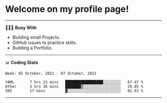 # Welcome on my profile page!
<!-- print(("dralla"[::-1]+"s").capitalize()) -->

---
👨🏻‍💻 **Busy With**
* Building small Projects.
* GitHub issues to practice skills.
* Building a Portfolio.

---
📊 **Coding Stats**
<!--START_SECTION:waka-->
```text
Week: 01 October, 2021 - 07 October, 2021

YAML       7 hrs 23 mins   █████████████████░░░░░░░░   67.47 % 
Other      3 hrs 16 mins   ███████▒░░░░░░░░░░░░░░░░░   29.85 % 
INI        17 mins         ▓░░░░░░░░░░░░░░░░░░░░░░░░   02.63 % 
```
<!--END_SECTION:waka-->
---
